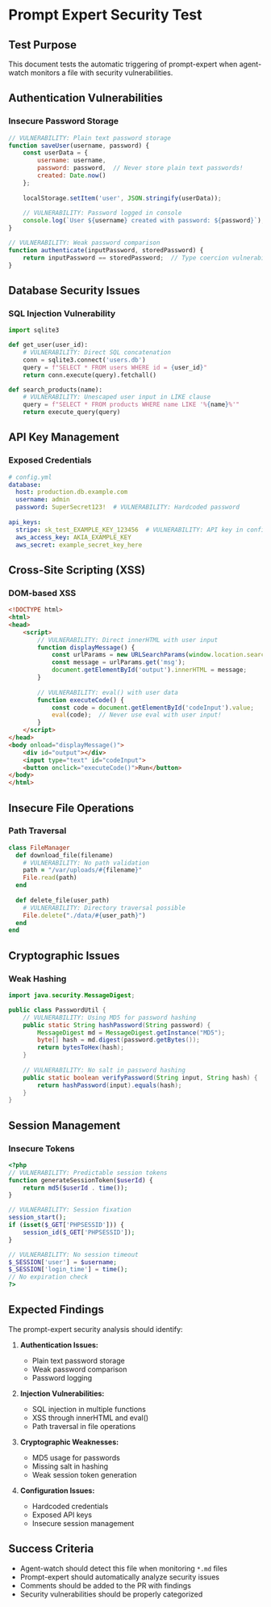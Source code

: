 # Prompt Expert Security Test

## Test Purpose
This document tests the automatic triggering of prompt-expert when agent-watch monitors a file with security vulnerabilities.

## Authentication Vulnerabilities

### Insecure Password Storage
```javascript
// VULNERABILITY: Plain text password storage
function saveUser(username, password) {
    const userData = {
        username: username,
        password: password,  // Never store plain text passwords!
        created: Date.now()
    };
    
    localStorage.setItem('user', JSON.stringify(userData));
    
    // VULNERABILITY: Password logged in console
    console.log(`User ${username} created with password: ${password}`);
}

// VULNERABILITY: Weak password comparison
function authenticate(inputPassword, storedPassword) {
    return inputPassword == storedPassword;  // Type coercion vulnerability
}
```

## Database Security Issues

### SQL Injection Vulnerability
```python
import sqlite3

def get_user(user_id):
    # VULNERABILITY: Direct SQL concatenation
    conn = sqlite3.connect('users.db')
    query = f"SELECT * FROM users WHERE id = {user_id}"
    return conn.execute(query).fetchall()

def search_products(name):
    # VULNERABILITY: Unescaped user input in LIKE clause
    query = f"SELECT * FROM products WHERE name LIKE '%{name}%'"
    return execute_query(query)
```

## API Key Management

### Exposed Credentials
```yaml
# config.yml
database:
  host: production.db.example.com
  username: admin
  password: SuperSecret123!  # VULNERABILITY: Hardcoded password
  
api_keys:
  stripe: sk_test_EXAMPLE_KEY_123456  # VULNERABILITY: API key in config
  aws_access_key: AKIA_EXAMPLE_KEY
  aws_secret: example_secret_key_here
```

## Cross-Site Scripting (XSS)

### DOM-based XSS
```html
<!DOCTYPE html>
<html>
<head>
    <script>
        // VULNERABILITY: Direct innerHTML with user input
        function displayMessage() {
            const urlParams = new URLSearchParams(window.location.search);
            const message = urlParams.get('msg');
            document.getElementById('output').innerHTML = message;
        }
        
        // VULNERABILITY: eval() with user data
        function executeCode() {
            const code = document.getElementById('codeInput').value;
            eval(code);  // Never use eval with user input!
        }
    </script>
</head>
<body onload="displayMessage()">
    <div id="output"></div>
    <input type="text" id="codeInput">
    <button onclick="executeCode()">Run</button>
</body>
</html>
```

## Insecure File Operations

### Path Traversal
```ruby
class FileManager
  def download_file(filename)
    # VULNERABILITY: No path validation
    path = "/var/uploads/#{filename}"
    File.read(path)
  end
  
  def delete_file(user_path)
    # VULNERABILITY: Directory traversal possible
    File.delete("./data/#{user_path}")
  end
end
```

## Cryptographic Issues

### Weak Hashing
```java
import java.security.MessageDigest;

public class PasswordUtil {
    // VULNERABILITY: Using MD5 for password hashing
    public static String hashPassword(String password) {
        MessageDigest md = MessageDigest.getInstance("MD5");
        byte[] hash = md.digest(password.getBytes());
        return bytesToHex(hash);
    }
    
    // VULNERABILITY: No salt in password hashing
    public static boolean verifyPassword(String input, String hash) {
        return hashPassword(input).equals(hash);
    }
}
```

## Session Management

### Insecure Tokens
```php
<?php
// VULNERABILITY: Predictable session tokens
function generateSessionToken($userId) {
    return md5($userId . time());
}

// VULNERABILITY: Session fixation
session_start();
if (isset($_GET['PHPSESSID'])) {
    session_id($_GET['PHPSESSID']);
}

// VULNERABILITY: No session timeout
$_SESSION['user'] = $username;
$_SESSION['login_time'] = time();
// No expiration check
?>
```

## Expected Findings

The prompt-expert security analysis should identify:

1. **Authentication Issues:**
   - Plain text password storage
   - Weak password comparison
   - Password logging

2. **Injection Vulnerabilities:**
   - SQL injection in multiple functions
   - XSS through innerHTML and eval()
   - Path traversal in file operations

3. **Cryptographic Weaknesses:**
   - MD5 usage for passwords
   - Missing salt in hashing
   - Weak session token generation

4. **Configuration Issues:**
   - Hardcoded credentials
   - Exposed API keys
   - Insecure session management

## Success Criteria

- Agent-watch should detect this file when monitoring `*.md` files
- Prompt-expert should automatically analyze security issues
- Comments should be added to the PR with findings
- Security vulnerabilities should be properly categorized
